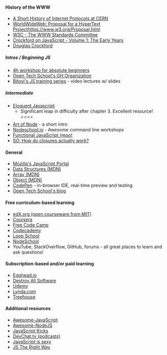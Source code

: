 #### History of the WWW

- [A Short History of Internet Protocols at CERN](http://ben.web.cern.ch/ben/TCPHIST.html)
- [WorldWideWeb: Proposal for a HyperText Project]()https://www.w3.org/Proposal.html
- [W3C - The WWW Standards Committee](https://www.w3.org/)
- [Crockford on JavaScript - Volume 1: The Early Years](https://youtu.be/JxAXlJEmNMg)
- [Douglas Crockford](http://javascript.crockford.com/)


##### Intros / Beginning JS
- [4h workshop for absolute beginners](https://github.com/OpenTechSchool/js-beginners-4h-workshop-1)
- [Open Tech School's GH Organization](https://github.com/OpenTechSchool)
- [Bitovi's JS training series](http://blog.bitovi.com/free-weekly-online-javascript-training/) - video lectures w/ slides


##### Intermediate
- [Eloquent Javascript](http://eloquentjavascript.net/)
    - Significant leap in difficulty after chapter 3. Excellent resource! :star::star::star::star:
- [Art of Node](https://github.com/maxogden/art-of-node) - a short intro
- [Nodeschool.io](http://nodeschool.io/) - Awesome command line workshops
- [Functional JavaScript (repo)](https://github.com/jkup/functional-javascript)
- [SO: How do closures actually work?](http://stackoverflow.com/questions/111102/how-do-javascript-closures-work)


#### General

- [Mozilla's JavaScript Portal](https://developer.mozilla.org/en-US/docs/Web/JavaScript)
- [Data Structures (MDN)](https://developer.mozilla.org/en-US/docs/Web/JavaScript/Data_structures)
- [Array (MDN)](https://developer.mozilla.org/en-US/docs/Web/JavaScript/Reference/Global_Objects/Array#Mutator_methods)
- [Object (MDN)](https://developer.mozilla.org/en-US/docs/Web/JavaScript/Reference/Global_Objects/Object)
- [CodePen](http://codepen.io/) - in-browser IDE, real-time preview and testing
- [Open Tech School's blog](http://blog.opentechschool.org/)


#### Free curriculum-based learning

- [edX.org (open courseware from MIT)](https://www.edx.org/)
- [Coursera](https://www.coursera.org/)
- [Free Code Camp](http://www.freecodecamp.com/)
- [Codecademy](https://www.codecademy.com)
- [Loop School](http://school.looprecur.com/)
- [NodeSchool](http://nodeschool.io)
- YouTube, StackOverflow, GitHub, forums - all great places to learn and ask questions!


#### Subscription-based and/or paid learning

- [Egghead.io](https://egghead.io)
- [Destroy All Software](https://www.destroyallsoftware.com/)
- [Udemy](https://www.udemy.com/)
- [Lynda.com](http://www.lynda.com/)
- [Treehouse](https://teamtreehouse.com)


#### Additional resources

- [Awesome-JavaScript](https://github.com/sorrycc/awesome-javascript)
- [Awesome-NodeJS](https://github.com/sindresorhus/awesome-nodejs)
- [JavaScript Kicks](https://javascriptkicks.com/)
- [DevChat.tv (podcasts)](https://devchat.tv)
- [JavaScript is sexy](http://javascriptissexy.com/)
- [JS The Right Way](http://jstherightway.org/)
